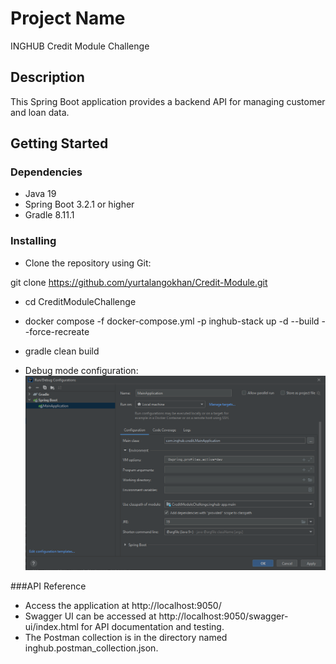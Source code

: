 # Project Name

INGHUB Credit Module Challenge

## Description

This Spring Boot application provides a backend API for managing customer and loan data. 

## Getting Started

### Dependencies

* Java 19
* Spring Boot 3.2.1 or higher
* Gradle 8.11.1

### Installing

* Clone the repository using Git:

git clone https://github.com/yurtalangokhan/Credit-Module.git

* cd CreditModuleChallenge
* docker compose -f docker-compose.yml -p inghub-stack up -d --build --force-recreate


* gradle clean build
* Debug mode configuration:
  ![alt text](Configuration.PNG "Configuration")


###API Reference
* Access the application at http://localhost:9050/
* Swagger UI can be accessed at http://localhost:9050/swagger-ui/index.html for API documentation and testing.
* The Postman collection is in the directory named inghub.postman_collection.json.


